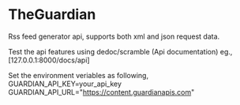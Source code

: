 # TheGuardian
Rss feed generator api, supports both xml and json request data.

Test the api features using dedoc/scramble (Api documentation) eg., [127.0.0.1:8000/docs/api]

Set the environment veriables as following,
GUARDIAN_API_KEY=your_api_key
GUARDIAN_API_URL="https://content.guardianapis.com"
